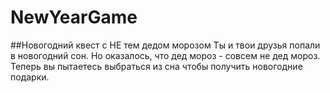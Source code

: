 # NewYearGame
##Новогодний квест с НЕ тем дедом морозом
Ты и твои друзья попали в новогодний сон.
Но оказалось, что дед мороз - совсем не дед мороз.
Теперь вы пытаетесь выбраться из сна чтобы получить новогодние подарки.
